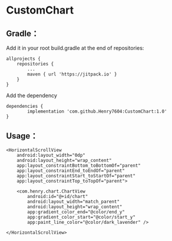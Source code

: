 # CustomChart

## Gradle：

Add it in your root build.gradle at the end of repositories:

	allprojects {
		repositories {
			...
			maven { url 'https://jitpack.io' }
		}
	}


 Add the dependency

	dependencies {
	        implementation 'com.github.Henry7604:CustomChart:1.0'
	}
  
  ## Usage：
  
    <HorizontalScrollView
        android:layout_width="0dp"
        android:layout_height="wrap_content"
        app:layout_constraintBottom_toBottomOf="parent"
        app:layout_constraintEnd_toEndOf="parent"
        app:layout_constraintStart_toStartOf="parent"
        app:layout_constraintTop_toTopOf="parent">
	
        <com.henry.chart.ChartView
            android:id="@+id/chart"
            android:layout_width="match_parent"
            android:layout_height="wrap_content"
            app:gradient_color_end="@color/end_y"
            app:gradient_color_start="@color/start_y"
            app:paint_line_color="@color/dark_lavender" />

    </HorizontalScrollView>
